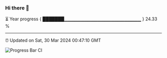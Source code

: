 ### Hi there 👋

⏳ Year progress { ███████▁▁▁▁▁▁▁▁▁▁▁▁▁▁▁▁▁▁▁▁▁▁▁ } 24.33 %

---

⏰ Updated on Sat, 30 Mar 2024 00:47:10 GMT

![Progress Bar CI](https://github.com/liununu/liununu/workflows/Progress%20Bar%20CI/badge.svg)
